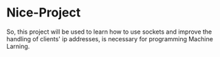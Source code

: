 # Nice-Project

So, this project will be used to learn how to use sockets and improve the handling of clients' ip addresses, is necessary for programming Machine Larning.
